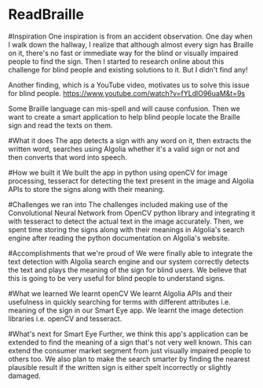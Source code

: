 # ReadBraille

#Inspiration
One inspiration is from an accident observation. One day when I walk down the hallway, I realize that although almost every sign has Braille on it, there's no fast or immediate way for the blind or visually impaired people to find the sign. Then I started to research online about this challenge for blind people and existing solutions to it. But I didn't find any!

Another finding, which is a YouTube video, motivates us to solve this issue for blind people. https://www.youtube.com/watch?v=fYLdlO96uaM&t=9s

Some Braille language can mis-spell and will cause confusion. Then we want to create a smart application to help blind people locate the Braille sign and read the texts on them.

#What it does
The app detects a sign with any word on it, then extracts the written word, searches using Algolia whether it's a valid sign or not and then converts that word into speech.

#How we built it
We built the app in python using openCV for image processing, tesseract for detecting the text present in the image and Algolia APIs to store the signs along with their meaning.

#Challenges we ran into
The challenges included making use of the Convolutional Neural Network from OpenCV python library and integrating it with tesseract to detect the actual text in the image accurately. Then, we spent time storing the signs along with their meanings in Algolia's search engine after reading the python documentation on Algolia's website.

#Accomplishments that we're proud of
We were finally able to integrate the text detection with Algolia search engine and our system correctly detects the text and plays the meaning of the sign for blind users. We believe that this is going to be very useful for blind people to understand signs.

#What we learned
We learnt openCV We learnt Algolia APIs and their usefulness in quickly searching for terms with different attributes i.e. meaning of the sign in our Smart Eye app. We learnt the image detection libraries i.e. openCV and tesseract.

#What's next for Smart Eye
Further, we think this app's application can be extended to find the meaning of a sign that's not very well known. This can extend the consumer market segment from just visually impaired people to others too. We also plan to make the search smarter by finding the nearest plausible result if the written sign is either spelt incorrectly or slightly damaged.
